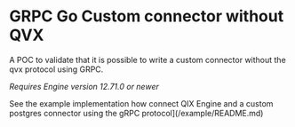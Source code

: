 # GRPC Go Custom connector without QVX

A POC to validate that it is possible to write a custom connector without the qvx protocol using GRPC.

*Requires Engine version 12.71.0 or newer*

See the example implementation how connect QIX Engine and a custom postgres connector using the gRPC protocol](/example/README.md)

